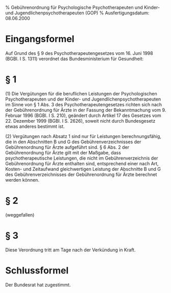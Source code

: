 % Gebührenordnung für Psychologische Psychotherapeuten und Kinder- und Jugendlichenpsychotherapeuten  (GOP)
% Ausfertigungsdatum: 08.06.2000
 
# Eingangsformel

Auf Grund des § 9 des Psychotherapeutengesetzes vom 16. Juni 1998 (BGBl. I S. 1311) verordnet das Bundesministerium für Gesundheit:

# § 1

(1) Die Vergütungen für die beruflichen Leistungen der Psychologischen Psychotherapeuten und der Kinder- und Jugendlichenpsychotherapeuten im Sinne von § 1 Abs. 3 des Psychotherapeutengesetzes richten sich nach der Gebührenordnung für Ärzte in der Fassung der Bekanntmachung vom 9. Februar 1996 (BGBl. I S. 210), geändert durch Artikel 17 des Gesetzes vom 22. Dezember 1999 (BGBl. I S. 2626), soweit nicht durch Bundesgesetz etwas anderes bestimmt ist.

(2) Vergütungen nach Absatz 1 sind nur für Leistungen berechnungsfähig, die in den Abschnitten B und G des Gebührenverzeichnisses der Gebührenordnung für Ärzte aufgeführt sind. § 6 Abs. 2 der Gebührenordnung für Ärzte gilt mit der Maßgabe, dass psychotherapeutische Leistungen, die nicht im Gebührenverzeichnis der Gebührenordnung für Ärzte enthalten sind, entsprechend einer nach Art, Kosten- und Zeitaufwand gleichwertigen Leistung der Abschnitte B und G des Gebührenverzeichnisses der Gebührenordnung für Ärzte berechnet werden können.

# § 2

(weggefallen)

# § 3

Diese Verordnung tritt am Tage nach der Verkündung in Kraft.

# Schlussformel

Der Bundesrat hat zugestimmt.
